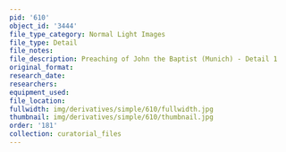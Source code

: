 ```yaml
---
pid: '610'
object_id: '3444'
file_type_category: Normal Light Images
file_type: Detail
file_notes:
file_description: Preaching of John the Baptist (Munich) - Detail 1
original_format:
research_date:
researchers:
equipment_used:
file_location:
fullwidth: img/derivatives/simple/610/fullwidth.jpg
thumbnail: img/derivatives/simple/610/thumbnail.jpg
order: '181'
collection: curatorial_files
---
```

